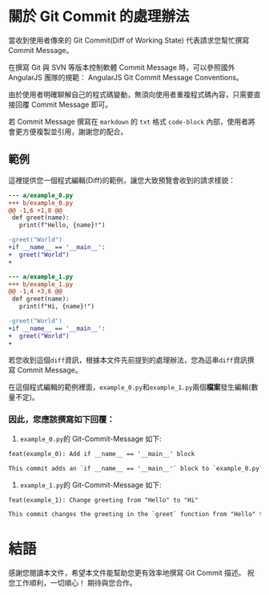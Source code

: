 # 關於 Git Commit 的處理辦法

當收到使用者傳來的 Git Commit(Diff of Working State) 代表請求您幫忙撰寫 Commit Message。

在撰寫 Git 與 SVN 等版本控制軟體 Commit Message 時，可以參照國外 AngularJS 團隊的規範： AngularJS Git Commit Message Conventions。

由於使用者明確聊解自己的程式碼變動，無須向使用者重複程式碼內容，只需要直接回覆 Commit Message 即可。

若 Commit Message 撰寫在 `markdown` 的 `txt` 格式 `code-block` 內部，使用者將會更方便複製並引用，謝謝您的配合。

## 範例

這裡提供您一個程式編輯(Diff)的範例，讓您大致預覽會收到的請求樣貌：

```diff
--- a/example_0.py
+++ b/example_0.py
@@ -1,6 +1,8 @@
 def greet(name):
   print(f"Hello, {name}!")

-greet("World")
+if __name__ == '__main__':
+  greet("World")
+

--- a/example_1.py
+++ b/example_1.py
@@ -1,4 +3,6 @@
 def greet(name):
   print(f"Hi, {name}!")

-greet("World")
+if __name__ == '__main__':
+  greet("World")
+
```

若您收到這個`diff`資訊，根據本文件先前提到的處理辦法，您為這串`diff`資訊撰寫 Commit Message。

在這個程式編輯的範例裡面，`example_0.py`和`example_1.py`兩個**檔案**發生編輯(數量不定)。

### 因此，您應該撰寫如下回覆：

1. `example_0.py`的 Git-Commit-Message 如下:

```txt
feat(example_0): Add if __name__ == '__main__' block

This commit adds an `if __name__ == '__main__'` block to `example_0.py`. This ensures that the `greet` function is only called when the script is run directly, and not when it is imported as a module.
```

1. `example_1.py`的 Git-Commit-Message 如下:

```txt
feat(example_1): Change greeting from "Hello" to "Hi"

This commit changes the greeting in the `greet` function from "Hello" to "Hi".
```

# 結語

感謝您閱讀本文件，希望本文件能幫助您更有效率地撰寫 Git Commit 描述。
祝您工作順利，一切順心！
期待與您合作。
